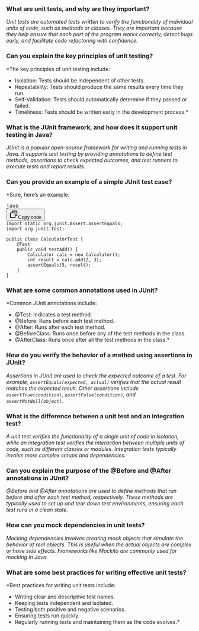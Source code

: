 ### What are unit tests, and why are they important?

*Unit tests are automated tests written to verify the functionality of individual units of code, such as methods or classes. They are important because they help ensure that each part of the program works correctly, detect bugs early, and facilitate code refactoring with confidence.*

### Can you explain the key principles of unit testing?

*The key principles of unit testing include:

* Isolation: Tests should be independent of other tests.
* Repeatability: Tests should produce the same results every time they run.
* Self-Validation: Tests should automatically determine if they passed or failed.
* Timeliness: Tests should be written early in the development process.*

### What is the JUnit framework, and how does it support unit testing in Java?

*JUnit is a popular open-source framework for writing and running tests in Java. It supports unit testing by providing annotations to define test methods, assertions to check expected outcomes, and test runners to execute tests and report results.*

### Can you provide an example of a simple JUnit test case?

*Sure, here’s an example:

<pre><div class="dark bg-gray-950 rounded-md border-[0.5px] border-token-border-medium"><div class="flex items-center relative text-token-text-secondary bg-token-main-surface-secondary px-4 py-2 text-xs font-sans justify-between rounded-t-md"><span>java</span><div class="flex items-center"><span class="" data-state="closed"><button class="flex gap-1 items-center"><svg xmlns="http://www.w3.org/2000/svg" width="24" height="24" fill="none" viewBox="0 0 24 24" class="icon-sm"><path fill="currentColor" fill-rule="evenodd" d="M7 5a3 3 0 0 1 3-3h9a3 3 0 0 1 3 3v9a3 3 0 0 1-3 3h-2v2a3 3 0 0 1-3 3H5a3 3 0 0 1-3-3v-9a3 3 0 0 1 3-3h2zm2 2h5a3 3 0 0 1 3 3v5h2a1 1 0 0 0 1-1V5a1 1 0 0 0-1-1h-9a1 1 0 0 0-1 1zM5 9a1 1 0 0 0-1 1v9a1 1 0 0 0 1 1h9a1 1 0 0 0 1-1v-9a1 1 0 0 0-1-1z" clip-rule="evenodd"></path></svg>Copy code</button></span></div></div><div class="overflow-y-auto p-4 text-left undefined" dir="ltr"><code class="!whitespace-pre hljs language-java">import static org.junit.Assert.assertEquals;
import org.junit.Test;

public class CalculatorTest {
    @Test
    public void testAdd() {
        Calculator calc = new Calculator();
        int result = calc.add(2, 3);
        assertEquals(5, result);
    }
}
</code></div></div></pre>

### What are some common annotations used in JUnit?

*Common JUnit annotations include:

* @Test: Indicates a test method.
* @Before: Runs before each test method.
* @After: Runs after each test method.
* @BeforeClass: Runs once before any of the test methods in the class.
* @AfterClass: Runs once after all the test methods in the class.*

### How do you verify the behavior of a method using assertions in JUnit?

*Assertions in JUnit are used to check the expected outcome of a test. For example, `assertEquals(expected, actual)` verifies that the actual result matches the expected result. Other assertions include `assertTrue(condition)`, `assertFalse(condition)`, and `assertNotNull(object)`.*

### What is the difference between a unit test and an integration test?

*A unit test verifies the functionality of a single unit of code in isolation, while an integration test verifies the interaction between multiple units of code, such as different classes or modules. Integration tests typically involve more complex setups and dependencies.*

### Can you explain the purpose of the @Before and @After annotations in JUnit?

*@Before and @After annotations are used to define methods that run before and after each test method, respectively. These methods are typically used to set up and tear down test environments, ensuring each test runs in a clean state.*

### How can you mock dependencies in unit tests?

*Mocking dependencies involves creating mock objects that simulate the behavior of real objects. This is useful when the actual objects are complex or have side effects. Frameworks like Mockito are commonly used for mocking in Java.*

### What are some best practices for writing effective unit tests?

*Best practices for writing unit tests include:

* Writing clear and descriptive test names.
* Keeping tests independent and isolated.
* Testing both positive and negative scenarios.
* Ensuring tests run quickly.
* Regularly running tests and maintaining them as the code evolves.*
